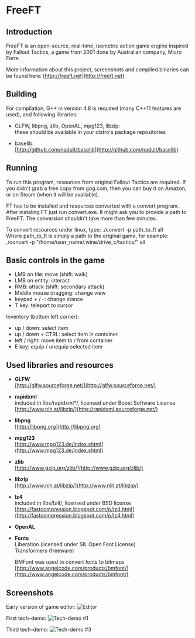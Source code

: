 # FreeFT




## Introduction
FreeFT is an open-source, real-time, isometric action game engine
inspired by Fallout Tactics, a game from 2001 done by Australian company,
Micro Forte.
 
More information about this project, screenshots and compiled binaries can be found here:
[http://freeft.net](http://freeft.net)


## Building
For compilation, G++ in version 4.8 is required (many C++11 features are
used), and following libraries:

* GLFW, libpng, zlib, OpenAL, mpg123, libzip:  
	these should be available in your distro's package repositories

* baselib:  
	[http://github.com/nadult/baselib](http://github.com/nadult/baselib)

## Running
To run this program, resources from original Fallout Tactics are required.
If you didn't grab a free copy from gog.com, then you can buy it on Amazon,
or on Steam (when it will be available).

FT has to be installed and resources converted with a convert program.
After instaling FT just run convert.exe. It might ask you to provide a
path to FreeFT. The conversion shouldn't take more than few minutes.  

To convert resources under linux, type:
./convert -p path\_to\_ft all  
Where path\_to\_ft is simply a path to the original game, for example:  
./convert -p "/home/user_name/.wine/drive_c/tactics/" all

## Basic controls in the game

* LMB on tile: move (shift: walk)
* LMB on entity: interact
* RMB: attack (shift: secondary attack)
* Middle mouse dragging: change view
* keypad + / -: change stance
* T key: teleport to cursor

Inventory (bottom left corner):

* up / down: select item
* up / down + CTRL: select item in container
* left / right: move item to / from container
* E key: equip / unequip selected item

## Used libraries and resources
* **GLFW**  
	[http://glfw.sourceforge.net/](http://glfw.sourceforge.net/)

* **rapidxml**  
	included in libs/rapidxml*/, licensed under Boost Software License  
	[http://www.nih.at/libzip/](http://rapidxml.sourceforge.net/)

* **libpng**  
	[http://libpng.org](http://libpng.org)

* **mpg123**  
	[http://www.mpg123.de/index.shtml](http://www.mpg123.de/index.shtml)

* **zlib**  
	[http://www.gzip.org/zlib/](http://www.gzip.org/zlib/)

* **libzip**  
	[http://www.nih.at/libzip/](http://www.nih.at/libzip/)

* **lz4**  
	included in libs/lz4/, licensed under BSD license  
	[http://fastcompression.blogspot.com/p/lz4.html](http://fastcompression.blogspot.com/p/lz4.html)

* **OpenAL**

* **Fonts**  
  Liberation (licensed under SIL Open Font License)  
  Transformers (freeware)  

  BMFont was used to convert fonts to bitmaps  
  [http://www.angelcode.com/products/bmfont/](http://www.angelcode.com/products/bmfont/)

## Screenshots

Early version of game editor:
![](http://freeft.pl/wp-content/uploads/2014/03/techdemo1c.jpg "Editor")

First tech-demo:
![](http://freeft.pl/wp-content/uploads/2014/03/techdemo1b.jpg "Tech-demo #1")

Third tech-demo:
![](http://freeft.pl/wp-content/uploads/2014/04/techdemo3a.jpg "Tech-demo #3")
